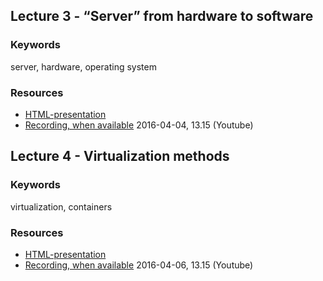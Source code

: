 ## Lecture 3 - “Server” from hardware to software
### Keywords
server, hardware, operating system

### Resources
- [HTML-presentation](https://cdn.rawgit.com/1dv031/syllabus/master/lectures/part_2/03_Server-from-hardware-to-software/index.html#/)
- [Recording, when available](#) 2016-04-04, 13.15 (Youtube)

## Lecture 4 - Virtualization methods
### Keywords
virtualization, containers

### Resources
- [HTML-presentation](https://cdn.rawgit.com/1dv031/syllabus/master/lectures/part_2/04_Virtualization-methods/index.html#/)
- [Recording, when available](#) 2016-04-06, 13.15 (Youtube)
